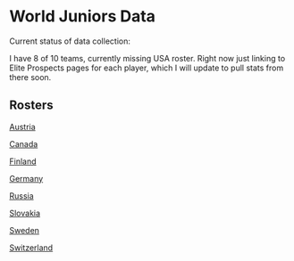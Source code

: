# World Juniors Data

Current status of data collection:

I have 8 of 10 teams, currently missing USA roster. Right now just linking to Elite Prospects pages for each player, which I will update to pull stats from there soon.

## Rosters

[Austria](https://github.com/rylancole/world-juniors/blob/master/rosters/Austria.md)

[Canada](https://github.com/rylancole/world-juniors/blob/master/rosters/Canada.md)

[Finland](https://github.com/rylancole/world-juniors/blob/master/rosters/Finland.md)

[Germany](https://github.com/rylancole/world-juniors/blob/master/rosters/Germany.md)

[Russia](https://github.com/rylancole/world-juniors/blob/master/rosters/Russia.md)

[Slovakia](https://github.com/rylancole/world-juniors/blob/master/rosters/Slovakia.md)

[Sweden](https://github.com/rylancole/world-juniors/blob/master/rosters/Sweden.md)

[Switzerland](https://github.com/rylancole/world-juniors/blob/master/rosters/Switzerland.md)
